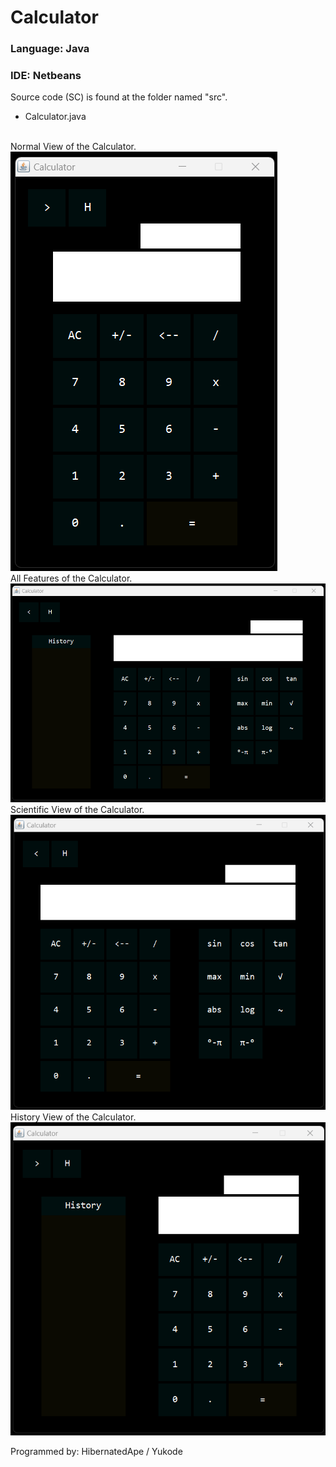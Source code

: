# Calculator
### Language: Java
### IDE: Netbeans

Source code (SC) is found at the folder named "src".
- Calculator.java

\
Normal View of the Calculator.
![](NormalView.png)
\
All Features of the Calculator.
![](AllFeatures.png)
\
Scientific View of the Calculator.
![](ScientificFeature.png)
\
History View of the Calculator.
![](HistoryFeature.png)

Programmed by:
HibernatedApe / Yukode